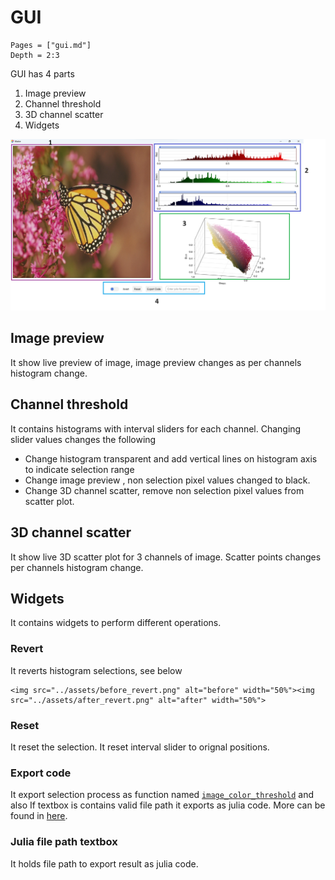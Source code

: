 # GUI

```@contents
Pages = ["gui.md"]
Depth = 2:3
```

GUI has 4 parts
 
1. Image preview
2. Channel threshold
3. 3D channel scatter
4. Widgets

![gui](./assets/gui.png)

## Image preview
It show live preview of image, image preview changes as per channels histogram change.

## Channel threshold
It contains histograms with interval sliders for each channel. Changing slider values changes the following
* Change histogram transparent and add vertical lines on histogram axis to indicate selection range
* Change image preview , non selection pixel values changed to black.
* Change 3D channel scatter, remove non selection pixel values from scatter plot.

## 3D channel scatter
It show live 3D scatter plot for 3 channels of image. Scatter points changes per channels histogram change.

## Widgets
It contains widgets to perform different operations.

### Revert
It reverts histogram selections, see below
```@raw html
<img src="../assets/before_revert.png" alt="before" width="50%"><img src="../assets/after_revert.png" alt="after" width="50%">
```

### Reset
It reset the selection. It reset interval slider to orignal positions.

### Export code
It export selection process as function named [`image_color_threshold`](@ref) and also If textbox is contains valid file path it exports as julia code. More can be found in [here](./export.md).


### Julia file path textbox
It holds file path to export result as julia code.
